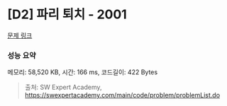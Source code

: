 # [D2] 파리 퇴치 - 2001 

[문제 링크](https://swexpertacademy.com/main/code/problem/problemDetail.do?contestProbId=AV5PzOCKAigDFAUq) 

### 성능 요약

메모리: 58,520 KB, 시간: 166 ms, 코드길이: 422 Bytes



> 출처: SW Expert Academy, https://swexpertacademy.com/main/code/problem/problemList.do